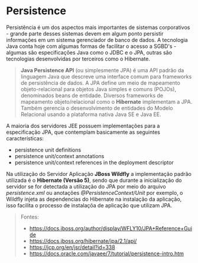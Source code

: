 # Persistence
Persistência é um dos aspectos mais importantes de sistemas corporativos - grande parte desses sistemas devem em algum ponto persistir informações em um sistema gerenciador de banco de dados. A tecnologia Java conta hoje com algumas formas de facilitar o acesso a SGBD's - algumas são especificações Java como o JDBC e o JPA, outras são tecnologias desenvolvidas por terceiros como o Hibernate.

> **Java Persistence API** (ou simplesmente JPA) é uma API padrão da linguagem Java que descreve uma interface comum para frameworks de persistência de dados. A JPA define um meio de mapeamento objeto-relacional para objetos Java simples e comuns (POJOs), denominados beans de entidade. Diversos frameworks de mapeamento objeto/relacional como o **Hibernate** implementam a JPA. Também gerencia o desenvolvimento de entidades do Modelo Relacional usando a plataforma nativa Java SE e Java EE.

A maioria dos servidores JEE possuem implementações para a especificação JPA, que contemplam basicamente as seguintes características:
* persistence unit definitions
* persistence unit/context annotations
* persistence unit/context references in the deployment descriptor

Na utilização do Servidor Aplicação **JBoss Wildfly** a implementação padrão utilizada é o **Hibernate (Versão 5)**, sendo que durante a inicialização do servidor se for detectada a utilização do JPA por meio do arquivo *persistence.xml* ou anotações *@PersistenceContext/Unit* por exemplo, o Wildfly injeta as dependencias do Hibernate na instalação da aplicação, isso facilita o processo de instalaçõa de aplicação que utilizam JPA.

> Fontes: 
> * https://docs.jboss.org/author/display/WFLY10/JPA+Reference+Guide
> * https://docs.jboss.org/hibernate/jpa/2.1/api/
> * https://jcp.org/en/jsr/detail?id=338
> * https://docs.oracle.com/javaee/7/tutorial/persistence-intro.htm